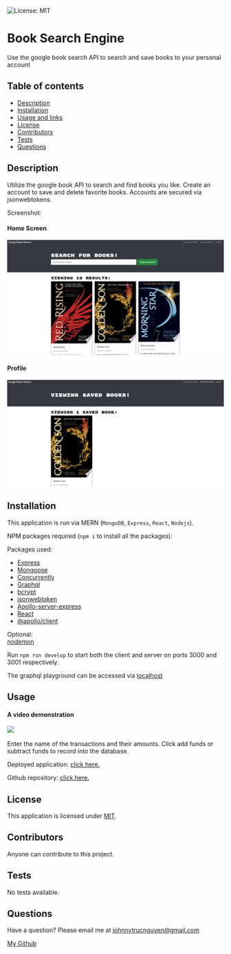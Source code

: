 ![License: MIT](https://img.shields.io/badge/License-MIT-yellow.svg)
# Book Search Engine
Use the google book search API to search and save books to your personal account

## Table of contents
* [Description](#description)
* [Installation](#installation)
* [Usage and links](#usage)
* [License](#license)
* [Contributors](#contributors)
* [Tests](#tests)
* [Questions](#questions)

## Description

Utilize the google book API to search and find books you like.  Create an account to save and delete favorite books.  Accounts are secured via jsonwebtokens.

Screenshot:

<h4> Home Screen </h4>
<img src ='./readmeAssets/front_page.png'/>

<h4> Profile </h4>
<img src='./readmeAssets/profile.png'/>

## Installation

This application is run via MERN (`MongoDB`, `Express`, `React`, `Nodejs`).


NPM packages required (`npm i` to install all the packages):

Packages used:
<ul>
<li><a href="https://www.npmjs.com/package/express">Express</a></li>
<li><a href="https://www.npmjs.com/package/mongoose">Mongoose</a></li>
<li><a href="https://www.npmjs.com/package/concurrently">Concurrently</a></li>
<li><a href="https://www.npmjs.com/package/graphql">Graphql</a></li>
<li><a href="https://www.npmjs.com/package/bcrypt">bcrypt</a></li>
<li><a href="https://www.npmjs.com/package/jsonwebtoken">jsonwebtoken</a></li>
<li><a href="https://www.npmjs.com/package/apollo-server-express">Apollo-server-express</a></li>
<li><a href="https://reactjs.org/">React</a></li>
<li><a href="https://www.npmjs.com/package/@apollo/client">@apollo/client</a></li>
</ul>

Optional:<br/>
[nodemon](https://www.npmjs.com/package/nodemon)

Run `npm run develop` to start both the client and server on ports 3000 and 3001 respectively.

The graphql playground can be accessed via [localhost](http://www.localhost:3001/graphql)

## Usage

<h4> A video demonstration </h4>
<img src = './readmeAssets/demonstration.gif'>

Enter the name of the transactions and their amounts.  Click add funds or subtract funds to record into the database.

Deployed application: [click here.](https://jtn-book-search.herokuapp.com/)

Github repository: [click here.](https://github.com/NguyenJohnnyT/book-search-v2)

## License

This application is licensed under [MIT]((https://opensource.org/licenses/MIT)).

## Contributors

Anyone can contribute to this project.

## Tests

No tests available.

## Questions
Have a question? Please email me at johnnytrucnguyen@gmail.com

[My Github](https://www.github.com/nguyenjohnnyt)